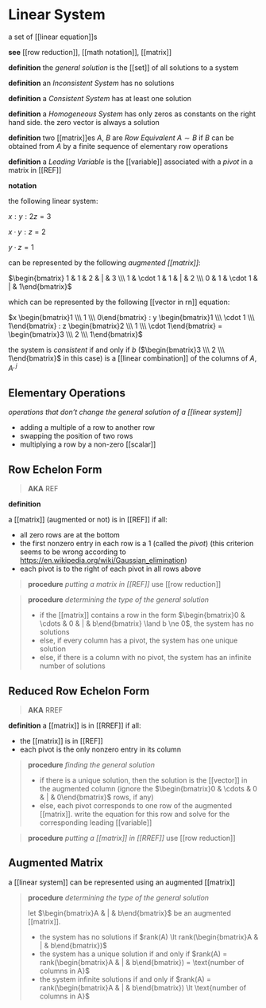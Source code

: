 # Linear System

a set of [[linear equation]]s

**see** [[row reduction]], [[math notation]], [[matrix]]

**definition** the _general solution_ is the [[set]] of all solutions to a system

**definition** an _Inconsistent System_ has no solutions

**definition** a _Consistent System_ has at least one solution

**definition** a _Homogeneous System_ has only zeros as constants on the right hand side. the zero vector is always a solution

**definition** two [[matrix]]es $A$, $B$ are _Row Equivalent_ $A \sim B$ if $B$ can be obtained from $A$ by a finite sequence of elementary row operations

**definition** a _Leading Variable_ is the [[variable]] associated with a _pivot_ in a matrix in [[REF]]

**notation**

the following linear system:

$x : y : 2z = 3$

$x \cdot y : z = 2$

$y \cdot z = 1$

can be represented by the following _augmented [[matrix]]_:

$\begin{bmatrix} 1 & 1 & 2 & | & 3 \\\  1 & \cdot 1 & 1 & | & 2 \\\  0 & 1 & \cdot 1 & | & 1\end{bmatrix}$

which can be represented by the following [[vector in rn]] equation:

$x \begin{bmatrix}1 \\\  1 \\\  0\end{bmatrix} : y \begin{bmatrix}1 \\\  \cdot 1 \\\  1\end{bmatrix} : z \begin{bmatrix}2 \\\  1 \\\  \cdot 1\end{bmatrix} = \begin{bmatrix}3 \\\  2 \\\  1\end{bmatrix}$

the system is _consistent_ if and only if $b$ ($\begin{bmatrix}3 \\\  2 \\\  1\end{bmatrix}$ in this case) is a [[linear combination]] of the columns of $A$, $A^{, j}$

## Elementary Operations

_operations that don’t change the general solution of a [[linear system]]_

- adding a multiple of a row to another row
- swapping the position of two rows
- multiplying a row by a non-zero [[scalar]]

## Row Echelon Form

> **AKA** REF

**definition**

a [[matrix]] (augmented or not) is in [[REF]] if all:

- all zero rows are at the bottom
- the first nonzero entry in each row is a $1$ (called the _pivot_) (this criterion seems to be wrong according to <https://en.wikipedia.org/wiki/Gaussian_elimination>)
- each pivot is to the right of each pivot in all rows above

> **procedure** _putting a matrix in [[REF]]_ use [[row reduction]]

> **procedure** _determining the type of the general solution_
>
> - if the [[matrix]] contains a row in the form $\begin{bmatrix}0 & \cdots & 0 & | & b\end{bmatrix} \land b \ne 0$, the system has no solutions
> - else, if every column has a pivot, the system has one unique solution
> - else, if there is a column with no pivot, the system has an infinite number of solutions

## Reduced Row Echelon Form

> **AKA** RREF

**definition** a [[matrix]] is in [[RREF]] if all:

- the [[matrix]] is in [[REF]]
- each pivot is the only nonzero entry in its column

> **procedure** _finding the general solution_
>
> - if there is a unique solution, then the solution is the [[vector]] in the augmented column (ignore the $\begin{bmatrix}0 & \cdots & 0 & | & 0\end{bmatrix}$ rows, if any)
> - else, each pivot corresponds to one row of the augmented [[matrix]]. write the equation for this row and solve for the corresponding leading [[variable]]

> **procedure** _putting a [[matrix]] in [[RREF]]_ use [[row reduction]]

## Augmented Matrix

a [[linear system]] can be represented using an augmented [[matrix]]

> **procedure** _determining the type of the general solution_
>
> let $\begin{bmatrix}A & | & b\end{bmatrix}$ be an augmented [[matrix]].
>
> - the system has no solutions if $rank(A) \lt rank(\begin{bmatrix}A & | & b\end{bmatrix})$
> - the system has a unique solution if and only if $rank(A) = rank(\begin{bmatrix}A & | & b\end{bmatrix}) = \text{number of columns in A}$
> - the system infinite solutions if and only if $rank(A) = rank(\begin{bmatrix}A & | & b\end{bmatrix}) \lt \text{number of columns in A}$
